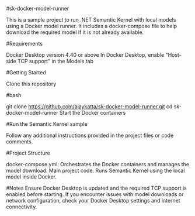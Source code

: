#sk-docker-model-runner

This is a sample project to run .NET Semantic Kernel with local models using a Docker model runner. It includes a docker-compose file to help download the required model if it is not already available.

#Requirements

Docker Desktop version 4.40 or above
In Docker Desktop, enable "Host-side TCP support" in the Models tab

#Getting Started

Clone this repository

#bash

git clone https://github.com/ajaykatta/sk-docker-model-runner.git
cd sk-docker-model-runner
Start the Docker containers

#Run the Semantic Kernel sample

Follow any additional instructions provided in the project files or code comments.

#Project Structure

docker-compose.yml: Orchestrates the Docker containers and manages the model download.
Main project code: Runs Semantic Kernel using the local model inside Docker.

#Notes
Ensure Docker Desktop is updated and the required TCP support is enabled before starting.
If you encounter issues with model downloads or network configuration, check your Docker Desktop settings and internet connectivity.
